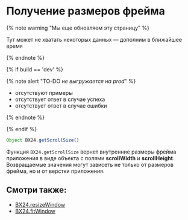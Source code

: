 # Получение размеров фрейма

{% note warning "Мы еще обновляем эту страницу" %}

Тут может не хватать некоторых данных — дополним в ближайшее время

{% endnote %}

{% if build == 'dev' %}

{% note alert "TO-DO _не выгружается на prod_" %}

- отсутствуют примеры
- отсутствует ответ в случае успеха
- отсутствует ответ в случае ошибки

{% endnote %}

{% endif %}

```js
Object BX24.getScrollSize()
```

Функция `BX24.getScrollSize` вернет внутренние размеры фрейма приложения в виде объекта с полями **scrollWidth** и **scrollHeight**. Возвращаемые значения могут зависеть не только от размеров фрейма, но и от верстки приложения.

## Смотри также:

- [BX24.resizeWindow](./bx24-resize-window.md)
- [BX24.fitWindow](./bx24-fit-window.md)